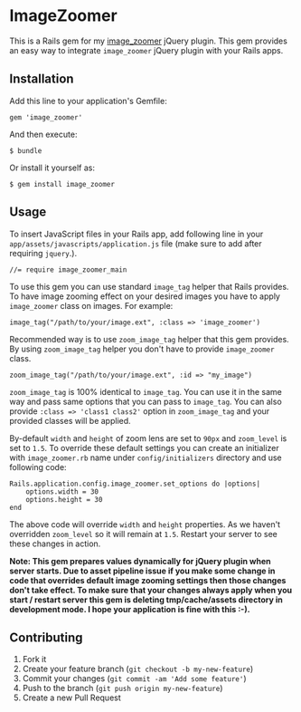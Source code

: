 # ImageZoomer

This is a Rails gem for my [image_zoomer](https://github.com/ilatif/image_zoomer) jQuery plugin. This gem provides an easy way to integrate `image_zoomer` jQuery plugin with your Rails apps.

## Installation

Add this line to your application's Gemfile:

    gem 'image_zoomer'

And then execute:

    $ bundle

Or install it yourself as:

    $ gem install image_zoomer

## Usage

To insert JavaScript files in your Rails app, add following line in your `app/assets/javascripts/application.js` file (make sure to add after requiring `jquery`.).

	//= require image_zoomer_main	

To use this gem you can use standard `image_tag` helper that Rails provides. To have image zooming effect on your desired images you have to apply `image_zoomer` class on images. For example:

	image_tag("/path/to/your/image.ext", :class => 'image_zoomer')
	
Recommended way is to use `zoom_image_tag` helper that this gem provides. By using `zoom_image_tag` helper you don't have to provide `image_zoomer` class.

	zoom_image_tag("/path/to/your/image.ext", :id => "my_image")
	
`zoom_image_tag` is 100% identical to `image_tag`. You can use it in the same way and pass same options that you can pass to `image_tag`. You can also provide `:class => 'class1 class2'` option in `zoom_image_tag` and your provided classes will be applied.

By-default `width` and `height` of zoom lens are set to `90px` and `zoom_level` is set to `1.5`.  To override these default settings you can create an initializer with `image_zoomer.rb` name under `config/initializers` directory and use following code:

	Rails.application.config.image_zoomer.set_options do |options|
		options.width = 30
		options.height = 30
	end
	
The above code will override `width` and `height` properties. As we haven't overridden `zoom_level` so it will remain at `1.5`. Restart your server to see these changes in action.

**Note: This gem prepares values dynamically for jQuery plugin when server starts. Due to asset pipeline issue if you make some change in code that overrides default image zooming settings then those changes don't take effect. To make sure that your changes always apply when you start / restart server this gem is deleting tmp/cache/assets directory in development mode. I hope your application is fine with this :-).**


## Contributing

1. Fork it
2. Create your feature branch (`git checkout -b my-new-feature`)
3. Commit your changes (`git commit -am 'Add some feature'`)
4. Push to the branch (`git push origin my-new-feature`)
5. Create a new Pull Request
